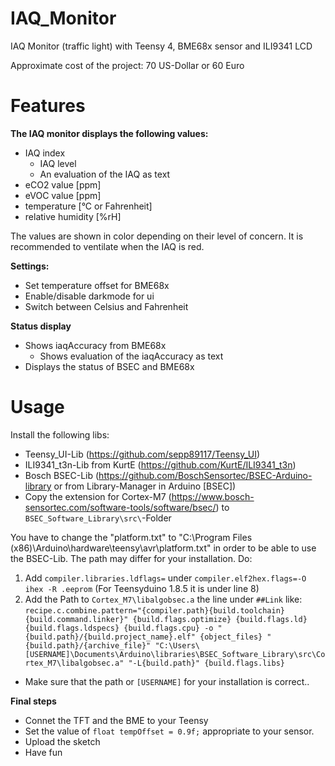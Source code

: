 # IAQ_Monitor
IAQ Monitor (traffic light) with Teensy 4, BME68x sensor and ILI9341 LCD

Approximate cost of the project: 70 US-Dollar or 60 Euro

# Features
<b>The IAQ monitor displays the following values:</b>
- IAQ index
  - IAQ level
  - An evaluation of the IAQ as text
- eCO2 value [ppm]
- eVOC value [ppm]
- temperature [°C or Fahrenheit]
- relative humidity [%rH]

The values are shown in color depending on their level of concern. It is recommended to ventilate when the IAQ is red.

<b>Settings:</b>
- Set temperature offset for BME68x
- Enable/disable darkmode for ui
- Switch between Celsius and Fahrenheit

<b>Status display</b>
- Shows iaqAccuracy from BME68x
  - Shows evaluation of the iaqAccuracy as text
- Displays the status of BSEC and BME68x

# Usage
Install the following libs:
- Teensy_UI-Lib (https://github.com/sepp89117/Teensy_UI)
- ILI9341_t3n-Lib from KurtE (https://github.com/KurtE/ILI9341_t3n)
- Bosch BSEC-Lib (https://github.com/BoschSensortec/BSEC-Arduino-library or from Library-Manager in Arduino [BSEC])
- Copy the extension for Cortex-M7 (https://www.bosch-sensortec.com/software-tools/software/bsec/) to ``BSEC_Software_Library\src\``-Folder

You have to change the "platform.txt" to "C:\Program Files (x86)\Arduino\hardware\teensy\avr\platform.txt" in order to be able to use the BSEC-Lib. The path may differ for your installation. Do:
1. Add ``compiler.libraries.ldflags=`` under ``compiler.elf2hex.flags=-O ihex -R .eeprom`` (For Teensyduino 1.8.5 it is under line 8)
2. Add the Path to ``Cortex_M7\libalgobsec.a`` the line under ``##Link`` like: ``recipe.c.combine.pattern="{compiler.path}{build.toolchain}{build.command.linker}" {build.flags.optimize} {build.flags.ld} {build.flags.ldspecs} {build.flags.cpu} -o "{build.path}/{build.project_name}.elf" {object_files} "{build.path}/{archive_file}" "C:\Users\[USERNAME]\Documents\Arduino\libraries\BSEC_Software_Library\src\Cortex_M7\libalgobsec.a" "-L{build.path}" {build.flags.libs}``
- Make sure that the path or ``[USERNAME]`` for your installation is correct..

<b>Final steps</b>
- Connet the TFT and the BME to your Teensy
- Set the value of ``float tempOffset = 0.9f;`` appropriate to your sensor.
- Upload the sketch
- Have fun
